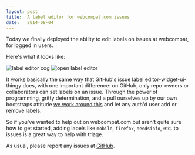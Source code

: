 ```yaml
---
layout: post
title:  A label editor for webcompat.com issues
date:   2014-08-04
---
```


Today we finally deployed the ability to edit labels on issues at webcompat, for logged in users.

Here's what it looks like:

<img src="1.png" alt="label editor cog">

<img src="2.png" alt="open label editor">

It works basically the same way that GitHub's issue label editor-widget-ui-thingy does, with one important difference: on GitHub, only repo-owners or collaborators can set labels on an issue. Through the power of programming, gritty determination, and a pull ourselves up by our own bootstraps attitude [we work around this][api] and let any auth'd user add or remove labels.

So if you've wanted to help out on webcompat.com but aren't quite sure how to get started, adding labels like `mobile`, `firefox`, `needsinfo`, etc. to issues is a great way to help with triage.

As usual, please report any issues at [GitHub][issues].

[api]: https://github.com/webcompat/webcompat.com/blob/748a8a401675986dfa415937d1d9577917943cc9/webcompat/api/endpoints.py#L107-L118
[issues]: https://github.com/webcompat/webcompat.com/issues/